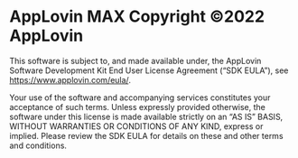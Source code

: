 # AppLovin MAX Copyright ©2022 AppLovin

This software is subject to, and made available under, the AppLovin Software Development Kit End User License Agreement (“SDK EULA”), see https://www.applovin.com/eula/.

Your use of the software and accompanying services constitutes your acceptance of such terms. Unless expressly provided otherwise, the software under this license is made available strictly on an “AS IS” BASIS, WITHOUT WARRANTIES OR CONDITIONS OF ANY KIND, express or implied. Please review the SDK EULA for details on these and other terms and conditions.
